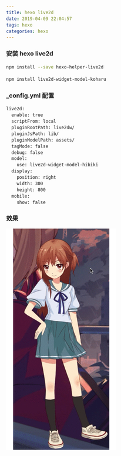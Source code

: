 ```yaml
---
title: hexo live2d
date: 2019-04-09 22:04:57
tags: hexo
categories: hexo
---
```

### 安装 hexo live2d

``` bash
npm install --save hexo-helper-live2d 

npm install live2d-widget-model-koharu 
```

### _config.yml 配置

``` bash
live2d:
  enable: true
  scriptFrom: local
  pluginRootPath: live2dw/
  pluginJsPath: lib/
  pluginModelPath: assets/
  tagMode: false
  debug: false
  model:
    use: live2d-widget-model-hibiki
  display:
    position: right
    width: 300
    height: 800
  mobile:
    show: false
```

### 效果
![hexo_live](/imgs/hexo_live.gif)
